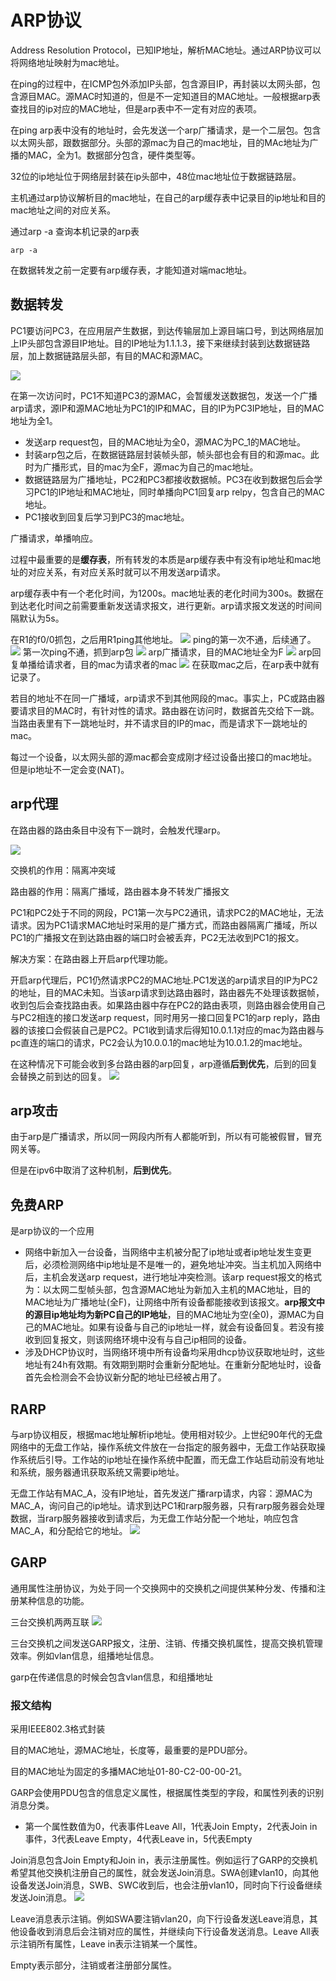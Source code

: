 # ARP协议

Address Resolution Protocol，已知IP地址，解析MAC地址。通过ARP协议可以将网络地址映射为mac地址。

在ping的过程中，在ICMP包外添加IP头部，包含源目IP，再封装以太网头部，包含源目MAC。源MAC时知道的，但是不一定知道目的MAC地址。一般根据arp表查找目的ip对应的MAC地址，但是arp表中不一定有对应的表项。

在ping arp表中没有的地址时，会先发送一个arp广播请求，是一个二层包。包含以太网头部，跟数据部分。头部的源mac为自己的mac地址，目的MAc地址为广播的MAC，全为1。数据部分包含，硬件类型等。

32位的ip地址位于网络层封装在ip头部中，48位mac地址位于数据链路层。

主机通过arp协议解析目的mac地址，在自己的arp缓存表中记录目的ip地址和目的mac地址之间的对应关系。

通过arp -a 查询本机记录的arp表
```shell
arp -a
```

在数据转发之前一定要有arp缓存表，才能知道对端mac地址。

## 数据转发

PC1要访问PC3，在应用层产生数据，到达传输层加上源目端口号，到达网络层加上IP头部包含源目IP地址。目的IP地址为1.1.1.3，接下来继续封装到达数据链路层，加上数据链路层头部，有目的MAC和源MAC。

![](./assets/2022-12-12-16-17-30.png)

在第一次访问时，PC1不知道PC3的源MAC，会暂缓发送数据包，发送一个广播arp请求，源IP和源MAC地址为PC1的IP和MAC，目的IP为PC3IP地址，目的MAC地址为全1。
* 发送arp request包，目的MAC地址为全0，源MAC为PC_1的MAC地址。
* 封装arp包之后，在数据链路层封装帧头部，帧头部也会有目的和源mac。此时为广播形式，目的mac为全F，源mac为自己的mac地址。
* 数据链路层为广播地址，PC2和PC3都接收数据帧。PC3在收到数据包后会学习PC1的IP地址和MAC地址，同时单播向PC1回复arp relpy，包含自己的MAC地址。
* PC1接收到回复后学习到PC3的mac地址。

广播请求，单播响应。

过程中最重要的是**缓存表**，所有转发的本质是arp缓存表中有没有ip地址和mac地址的对应关系，有对应关系时就可以不用发送arp请求。

arp缓存表中有一个老化时间，为1200s。mac地址表的老化时间为300s。数据在到达老化时间之前需要重新发送请求报文，进行更新。arp请求报文发送的时间间隔默认为5s。

在R1的f0/0抓包，之后用R1ping其他地址。
![](./assets/2023-02-01-16-29-58.png)
ping的第一次不通，后续通了。
![](./assets/2023-02-01-16-31-08.png)
第一次ping不通，抓到arp包
![](./assets/2023-02-01-16-32-16.png)
arp广播请求，目的MAC地址全为F
![](./assets/2023-02-01-16-35-10.png)
arp回复单播给请求者，目的mac为请求者的mac
![](./assets/2023-02-01-16-37-51.png)
在获取mac之后，在arp表中就有记录了。

若目的地址不在同一广播域，arp请求不到其他网段的mac。事实上，PC或路由器要请求目的MAC时，有针对性的请求。路由器在访问时，数据首先交给下一跳。当路由表里有下一跳地址时，并不请求目的IP的mac，而是请求下一跳地址的mac。

每过一个设备，以太网头部的源mac都会变成刚才经过设备出接口的mac地址。但是ip地址不一定会变(NAT)。

## arp代理
在路由器的路由条目中没有下一跳时，会触发代理arp。

![](./assets/2022-12-12-17-00-59.png)

交换机的作用：隔离冲突域

路由器的作用：隔离广播域，路由器本身不转发广播报文

PC1和PC2处于不同的网段，PC1第一次与PC2通讯，请求PC2的MAC地址，无法请求。因为PC1请求MAC地址时采用的是广播方式，而路由器隔离广播域，所以PC1的广播报文在到达路由器的端口时会被丢弃，PC2无法收到PC1的报文。

解决方案：在路由器上开启arp代理功能。

开启arp代理后，PC1仍然请求PC2的MAC地址.PC1发送的arp请求目的IP为PC2的地址，目的MAC未知。当该arp请求到达路由器时，路由器先不处理该数据帧，收到包后会查找路由表。如果路由器中存在PC2的路由表项，则路由器会使用自己与PC2相连的接口发送arp request，同时用另一接口回复PC1的arp reply，路由器的该接口会假装自己是PC2。PC1收到请求后得知10.0.1.1对应的mac为路由器与pc直连的端口的请求，PC2会认为10.0.0.1的mac地址为10.0.1.2的mac地址。

在这种情况下可能会收到多台路由器的arp回复，arp遵循**后到优先**，后到的回复会替换之前到达的回复。
![](./assets/2023-02-01-17-14-11.png)

## arp攻击
由于arp是广播请求，所以同一网段内所有人都能听到，所以有可能被假冒，冒充网关等。

但是在ipv6中取消了这种机制，**后到优先**。

## 免费ARP
是arp协议的一个应用
* 网络中新加入一台设备，当网络中主机被分配了ip地址或者ip地址发生变更后，必须检测网络中ip地址是不是唯一的，避免地址冲突。当主机加入网络中后，主机会发送arp request，进行地址冲突检测。该arp request报文的格式为：以太网二型帧头部，包含源MAC地址为新加入主机的MAC地址，目的MAC地址为广播地址(全F)，让网络中所有设备都能接收到该报文。**arp报文中的源目ip地址均为新PC自己的IP地址**，目的MAC地址为空(全0)，源MAC为自己的MAC地址。如果有设备与自己的ip地址一样，就会有设备回复。若没有接收到回复报文，则该网络环境中没有与自己ip相同的设备。
* 涉及DHCP协议时，当网络环境中所有设备均采用dhcp协议获取地址时，这些地址有24h有效期。有效期到期时会重新分配地址。在重新分配地址时，设备首先会检测会不会协议新分配的地址已经被占用了。

## RARP
与arp协议相反，根据mac地址解析ip地址。使用相对较少。上世纪90年代的无盘网络中的无盘工作站，操作系统文件放在一台指定的服务器中，无盘工作站获取操作系统后引导。工作站的ip地址在操作系统中配置，而无盘工作站启动前没有地址和系统，服务器通讯获取系统又需要ip地址。

无盘工作站有MAC_A，没有IP地址，首先发送广播rarp请求，内容：源MAC为MAC_A，询问自己的ip地址。请求到达PC1和rarp服务器，只有rarp服务器会处理数据，当rarp服务器接收到请求后，为无盘工作站分配一个地址，响应包含MAC_A，和分配给它的地址。
![](./assets/2022-12-12-17-52-41.png)

## GARP
通用属性注册协议，为处于同一个交换网中的交换机之间提供某种分发、传播和注册某种信息的功能。

三台交换机两两互联
![](./assets/2022-12-12-18-08-19.png)

三台交换机之间发送GARP报文，注册、注销、传播交换机属性，提高交换机管理效率。例如vlan信息，组播地址信息。

garp在传递信息的时候会包含vlan信息，和组播地址

### 报文结构
采用IEEE802.3格式封装

目的MAC地址，源MAC地址，长度等，最重要的是PDU部分。

目的MAC地址为固定的多播MAC地址01-80-C2-00-00-21。

GARP会使用PDU包含的信息定义属性，根据属性类型的字段，和属性列表的识别消息分类。
* 第一个属性数值为0，代表事件Leave All，1代表Join Empty，2代表Join in事件，3代表Leave Empty，4代表Leave in，5代表Empty

Join消息包含Join Empty和Join in，表示注册属性。例如运行了GARP的交换机希望其他交换机注册自己的属性，就会发送Join消息。SWA创建vlan10，向其他设备发送Join消息，SWB、SWC收到后，也会注册vlan10，同时向下行设备继续发送Join消息。
![](./assets/2022-12-12-18-29-07.png)

Leave消息表示注销。例如SWA要注销vlan20，向下行设备发送Leave消息，其他设备收到消息后会注销对应的属性，并继续向下行设备发送消息。Leave All表示注销所有属性，Leave in表示注销某一个属性。

Empty表示部分，注销或者注册部分属性。